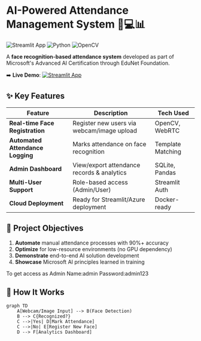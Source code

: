 # AI-Powered Attendance Management System 👨💻📊

![Streamlit App](https://img.shields.io/badge/Deployed_on-Streamlit_Cloud-FF4B4B?logo=streamlit)
![Python](https://img.shields.io/badge/Python-3.8%2B-blue?logo=python)
![OpenCV](https://img.shields.io/badge/OpenCV-4.5%2B-orange?logo=opencv)

A **face recognition-based attendance system** developed as part of Microsoft's Advanced AI Certification through EduNet Foundation.

➡️ **Live Demo**: [![Streamlit App](https://static.streamlit.io/badges/streamlit_badge_black_white.svg)](https://attendence-management-system-majnyve3vkzmpsh5gjncuq.streamlit.app/)

## ✨ Key Features
| Feature | Description | Tech Used |
|---------|-------------|-----------|
| **Real-time Face Registration** | Register new users via webcam/image upload | OpenCV, WebRTC |
| **Automated Attendance Logging** | Marks attendance on face recognition | Template Matching |
| **Admin Dashboard** | View/export attendance records & analytics | SQLite, Pandas |
| **Multi-User Support** | Role-based access (Admin/User) | Streamlit Auth |
| **Cloud Deployment** | Ready for Streamlit/Azure deployment | Docker-ready |

## 🎯 Project Objectives
1. **Automate** manual attendance processes with 90%+ accuracy
2. **Optimize** for low-resource environments (no GPU dependency)
3. **Demonstrate** end-to-end AI solution development
4. **Showcase** Microsoft AI principles learned in training

To get access as Admin
Name:admin
Password:admin123

## 🚀 How It Works
```mermaid
graph TD
    A[Webcam/Image Input] --> B(Face Detection)
    B --> C{Recognized?}
    C -->|Yes| D[Mark Attendance]
    C -->|No| E[Register New Face]
    D --> F[Analytics Dashboard]
